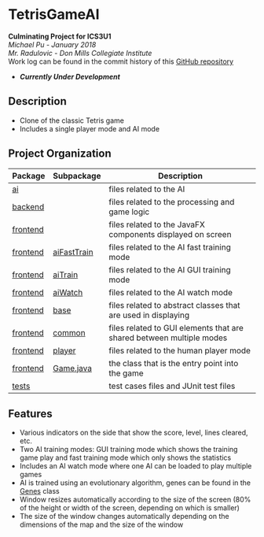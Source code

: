 # TetrisGameAI
**Culminating Project for ICS3U1<br>**
_Michael Pu - January 2018<br>
Mr. Radulovic - Don Mills Collegiate Institute<br>_
Work log can be found in the commit history of this [GitHub repository](https://github.com/mchlp/TetrisGameAI)

- _**Currently Under Development**_

## Description
- Clone of the classic Tetris game
- Includes a single player mode and AI mode

## Project Organization
Package                     |Subpackage                                 | Description
---                         |---                                        | ---
[ai](src/ai)                |                                           | files related to the AI
[backend](src/backend)      |                                           | files related to the processing and game logic
[frontend](src/frontend)    |                                           | files related to the JavaFX components displayed on screen
[frontend](src/frontend)    |[aiFastTrain](src/frontend/aifasttrain)    | files related to the AI fast training mode
[frontend](src/frontend)    |[aiTrain](src/frontend/aitrain)            | files related to the AI GUI training mode
[frontend](src/frontend)    |[aiWatch](src/frontend/aiwatch)            | files related to the AI watch mode
[frontend](src/frontend)    |[base](src/frontend/base)                  | files related to abstract classes that are used in displaying 
[frontend](src/frontend)    |[common](src/frontend/common)              | files related to GUI elements that are shared between multiple modes
[frontend](src/frontend)    |[player](src/frontend/common)              | files related to the human player mode
[frontend](src/frontend)    |[Game.java](src/frontend/Game.java)                  | the class that is the entry point into the game
[tests](src/tests)          |                                           | test cases files and JUnit test files

## Features
- Various indicators on the side that show the score, level, lines cleared, etc.
- Two AI training modes: GUI training mode which shows the training game play and fast training mode which only shows the statistics 
- Includes an AI watch mode where one AI can be loaded to play multiple games
- AI is trained using an evolutionary algorithm, genes can be found in the [Genes](/src/ai/Genes.java) class
- Window resizes automatically according to the size of the screen (80% of the height or width of the screen, depending on which is smaller)
- The size of the window changes automatically depending on the dimensions of the map and the size of the window
